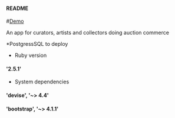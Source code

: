 #### README

#<a href="https://kiikigarden.herokuapp.com/">Demo</a>

An app for curators, artists and collectors doing auction commerce

*PostgressSQL to deploy

* Ruby version  
#### '2.5.1'

* System dependencies 
#### 'devise', '~> 4.4'
#### 'bootstrap', '~> 4.1.1'


